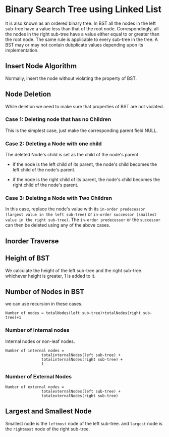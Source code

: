 # Binary Search Tree using Linked List

It is also known as an ordered binary tree. In BST all the nodes in the left sub-tree have a value less than that of the root node. Correspondingly, all the nodes in the right sub-tree have a value either equal to or greater than the root node. The same rule is applicable to every sub-tree in the tree. A BST may or may not contain dubplicate values depending upon its implementation.

## Insert Node Algorithm
Normally, insert the node without violating the property of BST.

## Node Deletion
While deletion we need to make sure that properties of BST are not violated.

### Case 1: Deleting node that has no Children
This is the simplest case, just make the corresponding parent field NULL.

### Case 2: Deleting a Node with one child
The deleted Node's child is set as the child of the node's parent.

* if the node is the left child of its parent, the node's child becomes the left child of the node's parent.

* if the node is the right child of its parent, the node's child becomes the right child of the node's parent.

### Case 3: Deleting a Node with Two Children
In this case, replace the node's value with its `in-order predecessor (largest value in the left sub-tree)` or `in-order successor (smallest value in the right sub-tree)`. The `in-order predecessor` or the `successor` can then be deleted using any of the above cases.

## Inorder Traverse

## Height of BST
We calculate the height of the left sub-tree and the right sub-tree. whichever height is greater, 1 is added to it.


## Number of Nodes in BST

we can use recursion in these cases.

```Number of nodes = totalNodes(left sub-tree)+totalNodes(right sub-tree)+1```

### Number of Internal nodes
Internal nodes or non-leaf nodes.
```
Number of internal nodes = 
                totalinternalNodes(left sub-tree) + 
                totalinternalNodes(right sub-tree) + 
                1

```

### Number of External Nodes
```
Number of external nodes = 
                totalexternalNodes(left sub-tree) + 
                totalexternalNodes(right sub-tree)

```

## Largest and Smallest Node
Smallest node is the `leftmost` node of the left sub-tree. and `largest` node is the `rightmost` node of the right sub-tree.